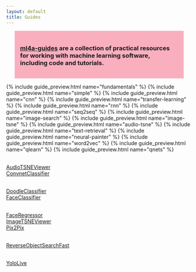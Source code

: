 ```yaml
---
layout: default
title: Guides
---
```


<div style="background-color:#FAAFBE;width:85%;margin-left:auto;margin-right:auto;padding:15px">
	<h3><a href="https://github.com/ml4a/ml4a-guides">ml4a-guides</a> are a collection of practical resources for working with machine learning software, including code and tutorials.
	</h3>
</div>


{% include guide_preview.html name="fundamentals" %}
{% include guide_preview.html name="simple" %}
{% include guide_preview.html name="cnn" %}
{% include guide_preview.html name="transfer-learning" %}
{% include guide_preview.html name="rnn" %}
{% include guide_preview.html name="seq2seq" %}
{% include guide_preview.html name="image-search" %}
{% include guide_preview.html name="image-tsne" %}
{% include guide_preview.html name="audio-tsne" %}
{% include guide_preview.html name="text-retrieval" %}
{% include guide_preview.html name="neural-painter" %}
{% include guide_preview.html name="word2vec" %}
{% include guide_preview.html name="qlearn" %}
{% include guide_preview.html name="qnets" %}


<p>

<br/><a href="/guides/AudioTSNEViewer/">AudioTSNEViewer</a>
<br/><a href="/guides/ConvnetClassifier/">ConvnetClassifier</a>
<!--<br/><a href="/guides/ConvnetOSC/">ConvnetOSC</a>-->
<!--<br/><a href="/guides/ConvnetViewer/">ConvnetViewer</a>-->
<br/><a href="/guides/DoodleClassifier/">DoodleClassifier</a>
<br/><a href="/guides/FaceClassifier/">FaceClassifier</a>
<!--<br/><a href="/guides/FaceDTW/">FaceDTW</a>-->
<br/><a href="/guides/FaceRegressor/">FaceRegressor</a>
<br/><a href="/guides/ImageTSNEViewer/">ImageTSNEViewer</a>
<br/><a href="/guides/Pix2Pix/">Pix2Pix</a>
<!--<br/><a href="/guides/ReverseImageSearchFast/">ReverseImageSearchFast</a>-->
<br/><a href="/guides/ReverseObjectSearchFast/">ReverseObjectSearchFast</a>
<!--<br/><a href="/guides/SimpleRegression/">SimpleRegression</a>-->
<!--<br/><a href="/guides/Wekinator/">Wekinator</a>-->
<br/><a href="/guides/YoloLive/">YoloLive</a>
</p>

